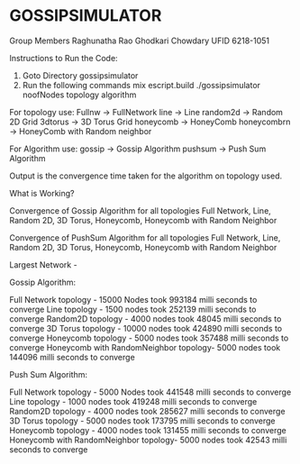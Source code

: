 # GOSSIPSIMULATOR

Group Members
Raghunatha Rao Ghodkari Chowdary UFID 6218-1051

Instructions to Run the Code:

1. Goto Directory gossipsimulator
2. Run the following commands
mix escript.build
./gossipsimulator noofNodes topology algorithm

For topology use:
Fullnw -> FullNetwork
line   -> Line
random2d -> Random 2D Grid
3dtorus -> 3D Torus Grid
honeycomb -> HoneyComb
honeycombrn -> HoneyComb with Random neighbor

For Algorithm use:
gossip -> Gossip Algorithm
pushsum -> Push Sum Algorithm

Output is the convergence time taken for the algorithm on topology used.

What is Working?

Convergence of Gossip Algorithm for all topologies
Full Network, Line, Random 2D, 3D Torus, Honeycomb, Honeycomb with Random Neighbor

Convergence of PushSum Algorithm for all topologies
Full Network, Line, Random 2D, 3D Torus, Honeycomb, Honeycomb with Random Neighbor

Largest Network -

Gossip Algorithm:

Full Network topology - 15000 Nodes took 993184 milli seconds to converge
Line topology         - 1500 nodes took 252139 milli seconds to converge
Random2D topology     - 4000 nodes took 48045 milli seconds to converge
3D Torus topology     - 10000 nodes took 424890 milli seconds to converge
Honeycomb topology    - 5000 nodes took 357488 milli seconds to converge
Honeycomb with RandomNeighbor topology- 5000 nodes took 144096 milli seconds to converge

Push Sum Algorithm:

Full Network topology - 5000 Nodes took 441548 milli seconds to converge
Line topology         - 1000 nodes took 419248 milli seconds to converge
Random2D topology     - 4000 nodes took 285627 milli seconds to converge
3D Torus topology     - 5000 nodes took 173795 milli seconds to converge
Honeycomb topology    - 4000 nodes took 131455 milli seconds to converge
Honeycomb with RandomNeighbor topology- 5000 nodes took 42543 milli seconds to converge
